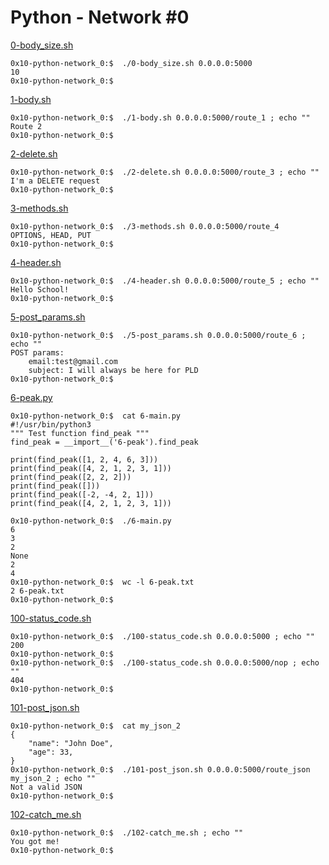 # Python - Network #0

[0-body_size.sh](0-body_size.sh)
```
0x10-python-network_0:$  ./0-body_size.sh 0.0.0.0:5000
10
0x10-python-network_0:$  
```
[1-body.sh](1-body.sh)
```
0x10-python-network_0:$  ./1-body.sh 0.0.0.0:5000/route_1 ; echo ""
Route 2
0x10-python-network_0:$  
```
[2-delete.sh](2-delete.sh)
```
0x10-python-network_0:$  ./2-delete.sh 0.0.0.0:5000/route_3 ; echo ""
I'm a DELETE request
0x10-python-network_0:$  
```
[3-methods.sh](3-methods.sh)
```
0x10-python-network_0:$  ./3-methods.sh 0.0.0.0:5000/route_4
OPTIONS, HEAD, PUT
0x10-python-network_0:$  
```
[4-header.sh](4-header.sh)
```
0x10-python-network_0:$  ./4-header.sh 0.0.0.0:5000/route_5 ; echo ""
Hello School!
0x10-python-network_0:$  
```
[5-post_params.sh](5-post_params.sh)
```
0x10-python-network_0:$  ./5-post_params.sh 0.0.0.0:5000/route_6 ; echo ""
POST params:
    email:test@gmail.com
    subject: I will always be here for PLD
0x10-python-network_0:$ 
```
[6-peak.py](6-peak.py)
```
0x10-python-network_0:$  cat 6-main.py
#!/usr/bin/python3
""" Test function find_peak """
find_peak = __import__('6-peak').find_peak

print(find_peak([1, 2, 4, 6, 3]))
print(find_peak([4, 2, 1, 2, 3, 1]))
print(find_peak([2, 2, 2]))
print(find_peak([]))
print(find_peak([-2, -4, 2, 1]))
print(find_peak([4, 2, 1, 2, 3, 1]))

0x10-python-network_0:$  ./6-main.py
6
3
2
None
2
4
0x10-python-network_0:$  wc -l 6-peak.txt 
2 6-peak.txt
0x10-python-network_0:$  
```
[100-status_code.sh](100-status_code.sh)
```
0x10-python-network_0:$  ./100-status_code.sh 0.0.0.0:5000 ; echo ""
200
0x10-python-network_0:$  
0x10-python-network_0:$  ./100-status_code.sh 0.0.0.0:5000/nop ; echo ""
404
0x10-python-network_0:$  
```
[101-post_json.sh](101-post_json.sh)
```
0x10-python-network_0:$  cat my_json_2
{
    "name": "John Doe",
    "age": 33,
}
0x10-python-network_0:$  ./101-post_json.sh 0.0.0.0:5000/route_json my_json_2 ; echo ""
Not a valid JSON
0x10-python-network_0:$  
```
[102-catch_me.sh](102-catch_me.sh)
```
0x10-python-network_0:$  ./102-catch_me.sh ; echo ""
You got me!
0x10-python-network_0:$  
```
